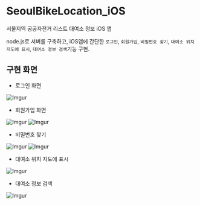 # SeoulBikeLocation_iOS

서울지역 공공자전거 리스트 대여소 정보 iOS 앱


node.js로 서버를 구축하고,
iOS앱에 간단한 `로그인`, `회원가입`, `비밀번호 찾기`, `대여소 위치 지도에 표시`, `대여소 정보 검색`기능 구현.

## 구현 화면

* 로그인 화면

![Imgur](https://i.imgur.com/vUV8NSL.png?1)

* 회원가입 화면

![Imgur](https://i.imgur.com/54UJCZl.png?1)
![Imgur](https://i.imgur.com/fN0DgYK.png?1)

* 비밀번호 찾기

![Imgur](https://i.imgur.com/LOVXlkg.png?1)
![Imgur](https://i.imgur.com/LOVXlkg.png?1)


* 대여소 위치 지도에 표시

![Imgur](https://i.imgur.com/cP59Iew.png?1)

* 대여소 정보 검색

![Imgur](https://i.imgur.com/RW2HbmQ.png?1)
